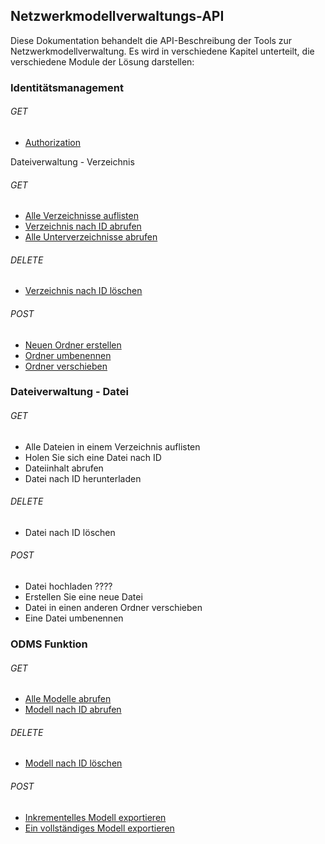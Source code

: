 ## Netzwerkmodellverwaltungs-API
Diese Dokumentation behandelt die API-Beschreibung der Tools zur Netzwerkmodellverwaltung.
Es wird in verschiedene Kapitel unterteilt, die verschiedene Module der Lösung darstellen:

### Identitätsmanagement
###### GET
- [Authorization](IdentityManagement/Authorization.md)

Dateiverwaltung - Verzeichnis
###### GET
- [Alle Verzeichnisse auflisten](Filemanagement/ListAllDirectories.md)
- [Verzeichnis nach ID abrufen](Filemanagement/GetDirectoryByID.md)
- [Alle Unterverzeichnisse abrufen](Filemanagement/GetAllSubdirectories.md)
###### DELETE
- [Verzeichnis nach ID löschen](Filemanagement/DeleteDirectoryByID.md)
###### POST
- [Neuen Ordner erstellen](Filemanagement/CreateNewFolder.md)
- [Ordner umbenennen](Filemanagement/RenameFolder.md)
- [Ordner verschieben](Filemanagement/MoveFolder.md)

### Dateiverwaltung - Datei
###### GET
- Alle Dateien in einem Verzeichnis auflisten
- Holen Sie sich eine Datei nach ID
- Dateiinhalt abrufen
- Datei nach ID herunterladen
###### DELETE
- Datei nach ID löschen
###### POST
- Datei hochladen ????
- Erstellen Sie eine neue Datei
- Datei in einen anderen Ordner verschieben
- Eine Datei umbenennen

### ODMS Funktion
###### GET
- [Alle Modelle abrufen](CIMModelManagement/ListAllModels.md)
- [Modell nach ID abrufen](CIMModelManagement/GetModelByID.md)
###### DELETE
- [Modell nach ID löschen](CIMModelManagement/DeleteModelByID.md)
###### POST
- [Inkrementelles Modell exportieren](CIMModelManagement/ExportIncrementalModel.md)
- [Ein vollständiges Modell exportieren](CIMModelManagement/ExportFullModel.md)